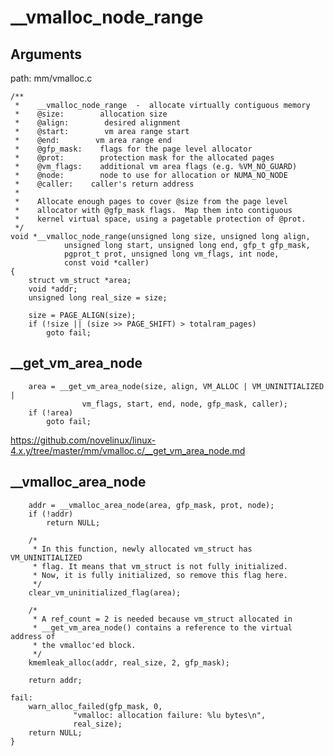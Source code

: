 __vmalloc_node_range
========================================

Arguments
----------------------------------------

path: mm/vmalloc.c
```
/**
 *    __vmalloc_node_range  -  allocate virtually contiguous memory
 *    @size:        allocation size
 *    @align:        desired alignment
 *    @start:        vm area range start
 *    @end:        vm area range end
 *    @gfp_mask:    flags for the page level allocator
 *    @prot:        protection mask for the allocated pages
 *    @vm_flags:    additional vm area flags (e.g. %VM_NO_GUARD)
 *    @node:        node to use for allocation or NUMA_NO_NODE
 *    @caller:    caller's return address
 *
 *    Allocate enough pages to cover @size from the page level
 *    allocator with @gfp_mask flags.  Map them into contiguous
 *    kernel virtual space, using a pagetable protection of @prot.
 */
void *__vmalloc_node_range(unsigned long size, unsigned long align,
            unsigned long start, unsigned long end, gfp_t gfp_mask,
            pgprot_t prot, unsigned long vm_flags, int node,
            const void *caller)
{
    struct vm_struct *area;
    void *addr;
    unsigned long real_size = size;

    size = PAGE_ALIGN(size);
    if (!size || (size >> PAGE_SHIFT) > totalram_pages)
        goto fail;
```

__get_vm_area_node
----------------------------------------

```
    area = __get_vm_area_node(size, align, VM_ALLOC | VM_UNINITIALIZED |
                vm_flags, start, end, node, gfp_mask, caller);
    if (!area)
        goto fail;
```

https://github.com/novelinux/linux-4.x.y/tree/master/mm/vmalloc.c/__get_vm_area_node.md

__vmalloc_area_node
----------------------------------------

```
    addr = __vmalloc_area_node(area, gfp_mask, prot, node);
    if (!addr)
        return NULL;

    /*
     * In this function, newly allocated vm_struct has VM_UNINITIALIZED
     * flag. It means that vm_struct is not fully initialized.
     * Now, it is fully initialized, so remove this flag here.
     */
    clear_vm_uninitialized_flag(area);

    /*
     * A ref_count = 2 is needed because vm_struct allocated in
     * __get_vm_area_node() contains a reference to the virtual address of
     * the vmalloc'ed block.
     */
    kmemleak_alloc(addr, real_size, 2, gfp_mask);

    return addr;

fail:
    warn_alloc_failed(gfp_mask, 0,
              "vmalloc: allocation failure: %lu bytes\n",
              real_size);
    return NULL;
}
```
